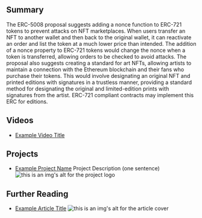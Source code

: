 ## Summary

The ERC-5008 proposal suggests adding a nonce function to ERC-721 tokens to prevent attacks on NFT marketplaces. When users transfer an NFT to another wallet and then back to the original wallet, it can reactivate an order and list the token at a much lower price than intended. The addition of a nonce property to ERC-721 tokens would change the nonce when a token is transferred, allowing orders to be checked to avoid attacks. The proposal also suggests creating a standard for art NFTs, allowing artists to maintain a connection with the Ethereum blockchain and their fans who purchase their tokens. This would involve designating an original NFT and printed editions with signatures in a trustless manner, providing a standard method for designating the original and limited-edition prints with signatures from the artist. ERC-721 compliant contracts may implement this ERC for editions.

## Videos

- [Example Video Title](https://www.youtube.com/watch?v=TDGq4aeevgY)

## Projects

- [Example Project Name](https://xxxx.xxx/xxxxx) Project Description (one sentence) ![this is an img's alt for the project logo](https://xxxx.xxx/project-logo.xxx)

## Further Reading

- [Example Article Title](https://xxxx.xxx/xxxxx) ![this is an img's alt for the article cover](https://xxxx.xxx/article-cover.xxx)
